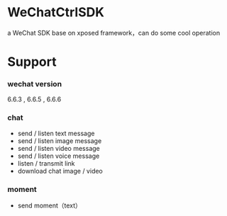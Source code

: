 # WeChatCtrlSDK
 a WeChat SDK base on xposed framework，can do some cool operation 
# Support

### wechat version ###  
6.6.3 , 6.6.5 , 6.6.6
 
### chat ###
<ul>
 <li>send / listen text message<br/></li>
 <li>send / listen image message<br></li>
 <li>send / listen video message<br/></li>
 <li>send / listen voice message<br/></li>
 <li>listen / transmit link<br/></li>
 <li>download chat image / video<br/></li>
</ul>

### moment ###
<ul>
 <li>send moment（text）</li>
</ul>

